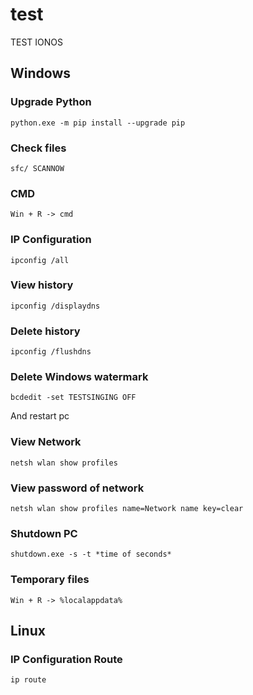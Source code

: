# test
TEST IONOS
## Windows

### Upgrade Python

```
python.exe -m pip install --upgrade pip
```

### Check files

```
sfc/ SCANNOW
```
### CMD

```
Win + R -> cmd
```

### IP Configuration

```
ipconfig /all
```

### View history

```
ipconfig /displaydns
```

### Delete history

```
ipconfig /flushdns
```

### Delete Windows watermark

```
bcdedit -set TESTSINGING OFF
```

And restart pc

### View Network

```
netsh wlan show profiles
```

### View password of network

```
netsh wlan show profiles name=Network name key=clear
```

### Shutdown PC

```
shutdown.exe -s -t *time of seconds*
```

### Temporary files

```
Win + R -> %localappdata%
```

## Linux

### IP Configuration Route

```
ip route
```
